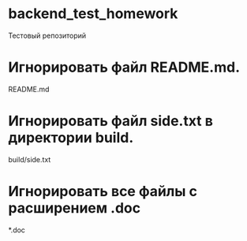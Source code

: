 # backend_test_homework

Тестовый репозиторий

# Игнорировать файл README.md.
README.md

# Игнорировать файл side.txt в директории build.
build/side.txt

# Игнорировать все файлы с расширением .doc
*.doc 

